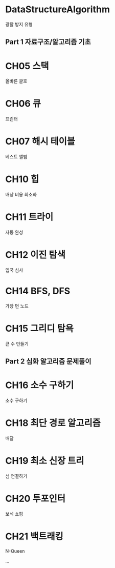 # DataStructureAlgorithm
광탈 방지 유형

## Part 1 자료구조/알고리즘 기초

# CH05 스택
올바른 괄호

# CH06 큐
프린터

# CH07 해시 테이블
베스트 앨범

# CH10 힙
배상 비용 최소화

# CH11 트라이
자동 완성

# CH12 이진 탐색
입국 심사

# CH14 BFS, DFS
가장 먼 노드 

# CH15 그리디 탐욕
큰 수 만들기

## Part 2 심화 알고리즘 문제풀이

# CH16 소수 구하기
소수 구하기 

# CH18 최단 경로 알고리즘
배달

# CH19 최소 신장 트리
섬 연결하기

# CH20 투포인터
보석 쇼핑

# CH21 백트래킹
N-Queen

...
